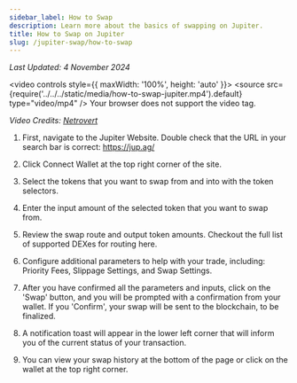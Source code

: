 ```yaml
---
sidebar_label: How to Swap
description: Learn more about the basics of swapping on Jupiter.
title: How to Swap on Jupiter
slug: /jupiter-swap/how-to-swap
---
```


<head>
    <title>How to Swap on Jupiter</title>
    <meta name="twitter:card" content="summary" />
</head>

*Last Updated: 4 November 2024*


<video controls style={{ maxWidth: '100%', height: 'auto' }}>
  <source src={require('../../../static/media/how-to-swap-jupiter.mp4').default} type="video/mp4" />
  Your browser does not support the video tag.
</video>

*Video Credits: [Netrovert](https://x.com/netrovertHQ)*


1. First, navigate to the Jupiter Website. Double check that the URL in your search bar is correct: https://jup.ag/

2. Click Connect Wallet at the top right corner of the site.

3. Select the tokens that you want to swap from and into with the token selectors.

4. Enter the input amount of the selected token that you want to swap from.

5. Review the swap route and output token amounts. Checkout the full list of supported DEXes for routing here. 

6. Configure additional parameters to help with your trade, including: Priority Fees, Slippage Settings, and Swap Settings.

7. After you have confirmed all the parameters and inputs, click on the 'Swap' button, and you will be prompted with a confirmation from your wallet. If you 'Confirm', your swap will be sent to the blockchain, to be finalized.

8. A notification toast will appear in the lower left corner that will inform you of the current status of your transaction.

9. You can view your swap history at the bottom of the page or click on the wallet at the top right corner.
